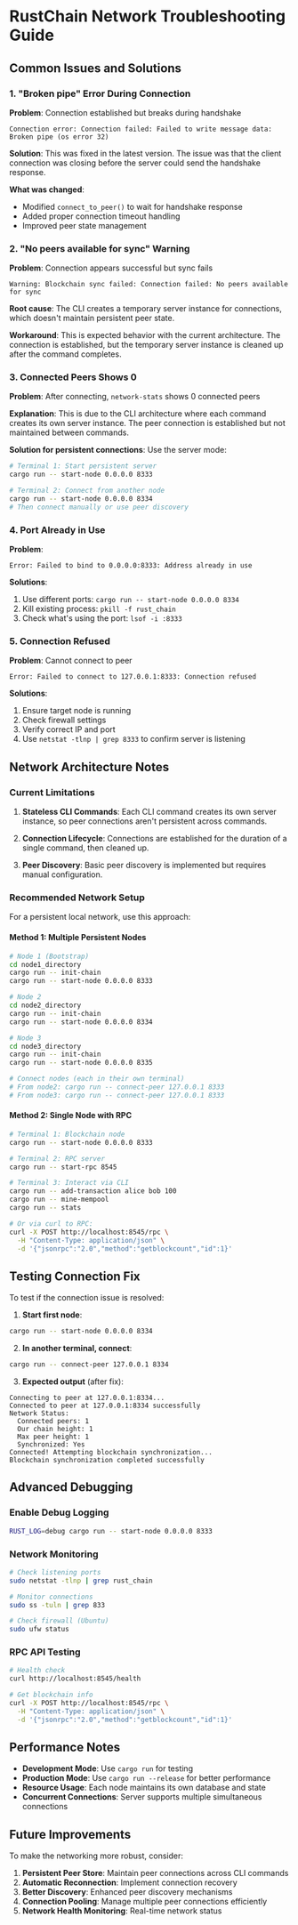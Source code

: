 # RustChain Network Troubleshooting Guide

## Common Issues and Solutions

### 1. "Broken pipe" Error During Connection

**Problem**: Connection established but breaks during handshake
```
Connection error: Connection failed: Failed to write message data: Broken pipe (os error 32)
```

**Solution**: This was fixed in the latest version. The issue was that the client connection was closing before the server could send the handshake response.

**What was changed**:
- Modified `connect_to_peer()` to wait for handshake response
- Added proper connection timeout handling
- Improved peer state management

### 2. "No peers available for sync" Warning

**Problem**: Connection appears successful but sync fails
```
Warning: Blockchain sync failed: Connection failed: No peers available for sync
```

**Root cause**: The CLI creates a temporary server instance for connections, which doesn't maintain persistent peer state.

**Workaround**: This is expected behavior with the current architecture. The connection is established, but the temporary server instance is cleaned up after the command completes.

### 3. Connected Peers Shows 0

**Problem**: After connecting, `network-stats` shows 0 connected peers

**Explanation**: This is due to the CLI architecture where each command creates its own server instance. The peer connection is established but not maintained between commands.

**Solution for persistent connections**: Use the server mode:
```bash
# Terminal 1: Start persistent server
cargo run -- start-node 0.0.0.0 8333

# Terminal 2: Connect from another node
cargo run -- start-node 0.0.0.0 8334
# Then connect manually or use peer discovery
```

### 4. Port Already in Use

**Problem**: 
```
Error: Failed to bind to 0.0.0.0:8333: Address already in use
```

**Solutions**:
1. Use different ports: `cargo run -- start-node 0.0.0.0 8334`
2. Kill existing process: `pkill -f rust_chain`
3. Check what's using the port: `lsof -i :8333`

### 5. Connection Refused

**Problem**: Cannot connect to peer
```
Error: Failed to connect to 127.0.0.1:8333: Connection refused
```

**Solutions**:
1. Ensure target node is running
2. Check firewall settings
3. Verify correct IP and port
4. Use `netstat -tlnp | grep 8333` to confirm server is listening

## Network Architecture Notes

### Current Limitations

1. **Stateless CLI Commands**: Each CLI command creates its own server instance, so peer connections aren't persistent across commands.

2. **Connection Lifecycle**: Connections are established for the duration of a single command, then cleaned up.

3. **Peer Discovery**: Basic peer discovery is implemented but requires manual configuration.

### Recommended Network Setup

For a persistent local network, use this approach:

#### Method 1: Multiple Persistent Nodes
```bash
# Node 1 (Bootstrap)
cd node1_directory
cargo run -- init-chain
cargo run -- start-node 0.0.0.0 8333

# Node 2
cd node2_directory  
cargo run -- init-chain
cargo run -- start-node 0.0.0.0 8334

# Node 3
cd node3_directory
cargo run -- init-chain  
cargo run -- start-node 0.0.0.0 8335

# Connect nodes (each in their own terminal)
# From node2: cargo run -- connect-peer 127.0.0.1 8333
# From node3: cargo run -- connect-peer 127.0.0.1 8333
```

#### Method 2: Single Node with RPC
```bash
# Terminal 1: Blockchain node
cargo run -- start-node 0.0.0.0 8333

# Terminal 2: RPC server  
cargo run -- start-rpc 8545

# Terminal 3: Interact via CLI
cargo run -- add-transaction alice bob 100
cargo run -- mine-mempool
cargo run -- stats

# Or via curl to RPC:
curl -X POST http://localhost:8545/rpc \
  -H "Content-Type: application/json" \
  -d '{"jsonrpc":"2.0","method":"getblockcount","id":1}'
```

## Testing Connection Fix

To test if the connection issue is resolved:

1. **Start first node**:
```bash
cargo run -- start-node 0.0.0.0 8334
```

2. **In another terminal, connect**:
```bash
cargo run -- connect-peer 127.0.0.1 8334
```

3. **Expected output** (after fix):
```
Connecting to peer at 127.0.0.1:8334...
Connected to peer at 127.0.0.1:8334 successfully
Network Status:
  Connected peers: 1
  Our chain height: 1
  Max peer height: 1  
  Synchronized: Yes
Connected! Attempting blockchain synchronization...
Blockchain synchronization completed successfully
```

## Advanced Debugging

### Enable Debug Logging
```bash
RUST_LOG=debug cargo run -- start-node 0.0.0.0 8333
```

### Network Monitoring
```bash
# Check listening ports
sudo netstat -tlnp | grep rust_chain

# Monitor connections
sudo ss -tuln | grep 833

# Check firewall (Ubuntu)
sudo ufw status
```

### RPC API Testing
```bash
# Health check
curl http://localhost:8545/health

# Get blockchain info
curl -X POST http://localhost:8545/rpc \
  -H "Content-Type: application/json" \
  -d '{"jsonrpc":"2.0","method":"getblockcount","id":1}'
```

## Performance Notes

- **Development Mode**: Use `cargo run` for testing
- **Production Mode**: Use `cargo run --release` for better performance
- **Resource Usage**: Each node maintains its own database and state
- **Concurrent Connections**: Server supports multiple simultaneous connections

## Future Improvements

To make the networking more robust, consider:

1. **Persistent Peer Store**: Maintain peer connections across CLI commands
2. **Automatic Reconnection**: Implement connection recovery
3. **Better Discovery**: Enhanced peer discovery mechanisms
4. **Connection Pooling**: Manage multiple peer connections efficiently
5. **Network Health Monitoring**: Real-time network status
